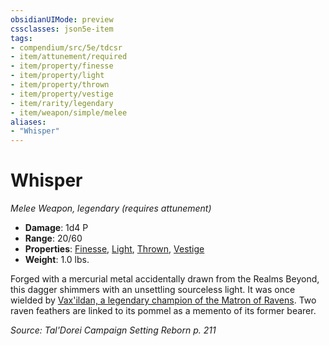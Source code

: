 ```yaml
---
obsidianUIMode: preview
cssclasses: json5e-item
tags:
- compendium/src/5e/tdcsr
- item/attunement/required
- item/property/finesse
- item/property/light
- item/property/thrown
- item/property/vestige
- item/rarity/legendary
- item/weapon/simple/melee
aliases: 
- "Whisper"
---
```

# Whisper
*Melee Weapon, legendary (requires attunement)*  

- **Damage**: 1d4 P
- **Range**: 20/60
- **Properties**: [Finesse](/Systems/5e/rules/item-properties.md#Finesse), [Light](/Systems/5e/rules/item-properties.md#Light), [Thrown](/Systems/5e/rules/item-properties.md#Thrown), [Vestige](/Systems/5e/rules/item-properties.md#Vestige)
- **Weight**: 1.0 lbs.

Forged with a mercurial metal accidentally drawn from the Realms Beyond, this dagger shimmers with an unsettling sourceless light. It was once wielded by [Vax'ildan, a legendary champion of the Matron of Ravens](/Systems/5e/bestiary/celestial/champion-of-ravens-tdcsr.md). Two raven feathers are linked to its pommel as a memento of its former bearer.

*Source: Tal'Dorei Campaign Setting Reborn p. 211*